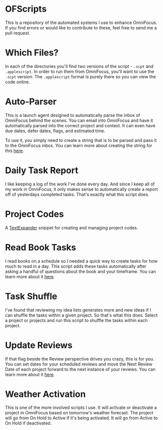 # OFScripts

This is a repository of the automated systems I use to enhance OmniFocus. If you find errors or would like to contribute to these, feel free to send me a pull request.

# Which Files?

In each of the directories you'll find two versions of the script - `.scpt` and `.applescript`. In order to run them from OmniFocus, you'll want to use the `.scpt` version. The `.applescript` format is purely there so you can view the code online.

# Auto-Parser

This is a launch agent designed to automatically parse the inbox of OmniFocus behind the scenes. You can email into OmniFocus and have it automatically parsed into the correct project and context. It can even have due dates, defer dates, flags, and estimated time.

To use it, you simply need to create a string that is to be parsed and pass it to the OmniFocus inbox. You can learn more about creating the string for this [here](http://joebuhlig.com/using-omnifocus-for-somedaymaybe-lists/).

# Daily Task Report

I like keeping a log of the work I've done every day. And since I keep all of my work in OmniFocus, it only makes sense to automatically create a report off of yesterdays completed tasks. That's exactly what this script does.

# Project Codes

A [TextExpander](https://joebuhlig.com/go/textexpander) snippet for creating and managing project codes.

# Read Book Tasks

I read books on a schedule so I needed a quick way to create tasks for how much to read in a day. This script adds these tasks automatically after asking a handful of questions about the book and your timeframe. You can learn more about it [here](http://joebuhlig.com/reading-books-on-a-schedule/).

# Task Shuffle

I've found that reviewing my idea lists generates more and new ideas if I can shuffle the tasks within a given project. So that's what this does. Select a project or projects and run this script to shuffle the tasks within each project.

# Update Reviews

If that flag beside the Review perspective drives you crazy, this is for you. You can set dates for your scheduled reviews and move the Next Review Date of each project forward to the next instance of your reviews. You can learn more about it [here](http://joebuhlig.com/scheduled-reviews-in-omnifocus/).

# Weather Activation

This is one of the more involved scripts I use. It will activate or deactivate a project in OmniFocus based on tomorrow's weather forecast. The project will go from On Hold to Active if it's being activated. It will go from Active to On Hold if deactivated.
